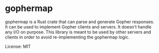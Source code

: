 # gophermap

gophermap is a Rust crate that can parse and generate Gopher responses.
It can be used to implement Gopher clients and servers. It doesn't handle
any I/O on purpose. This library is meant to be used by other servers and
clients in order to avoid re-implementing the gophermap logic.


License: MIT
